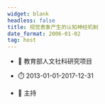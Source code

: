 ```yaml
---
widget: blank
headless: false
title: 视觉表象产生的认知神经机制
date_format: 2006-01-02
tag: host
---
```



- :notebook: 教育部人文社科研究项目

- :stopwatch: 2013-01-01-2017-12-31

- :boy: 主持
